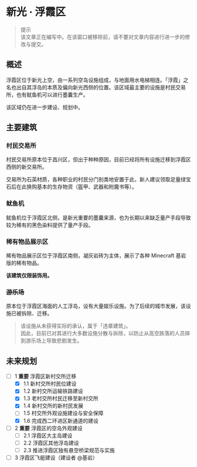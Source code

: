 # 新光 · 浮霞区

> 提示  
  该文章正在编写中。在该窗口被移除前，请不要对文章内容进行进一步的修改与提交。

## 概述

浮霞区位于新光上空，由一系列空岛设施组成，与地面用水电梯相连。「浮霞」之名也出自其浮岛的本质及偏向新光西侧的位置。该区域最主要的设施是村民交易所，也有鱿鱼机可以进行墨囊生产。

该区域仍在进一步建设、规划中。

## 主要建筑

### 村民交易所

村民交易所原本位于昌兴区，但出于种种原因，目前已经将所有设施迁移到浮霞区西侧的新交易所。

交易所为石英材质，各种职业的村民分门别类地安置于此，新人建议领取足量绿宝石后在此换购基本的生存物资（盔甲、武器和附魔书等）。

### 鱿鱼机

鱿鱼机位于浮霞区北侧，是新光重要的墨囊来源，也为长期以来缺乏量产手段导致较为稀有的黑色染料提供了量产手段。

### 稀有物品展示区

稀有物品展示区位于浮霞区南侧，凝灰岩砖为主体，展示了各种 Minecraft 基岩版的稀有物品。

**该建筑仅限装饰用。**

### ~~游乐场~~

原本位于浮霞区海面的人工浮岛，设有大量娱乐设施。为了后续的城市发展，该设施已被拆除、迁移。

> 该设施从未获得实际的承认，属于「违章建筑」。  
  因此，目前已对其进行大多数设施分散与拆除，以防止从高空跌落的人员摔到游乐场上导致悲剧发生。

## 未来规划

- [ ] 1 **重要** 浮霞区新村交所迁移
  - [x] 1.1 新村交所村民位建设
  - [x] 1.2 新村交所运输铁路建设
  - [x] 1.3 老村交所村民迁移至新村交所
  - [x] 1.4 新村交所的新村民发展
  - [ ] 1.5 村交所外观设施建设与安全保障
  - [x] 1.6 完成西二环进区新通道的建设
- [ ] 2 **重要** 浮霞区的空岛外观建设
  - [ ] 2.1 浮霞区大主岛建设
  - [ ] 2.2 浮霞区其他浮岛建设
  - [ ] 2.3 推进浮霞区独有悬空桥梁规范与实施
- [ ] 3 浮霞区飞艇建设（建设者 @基岩）
